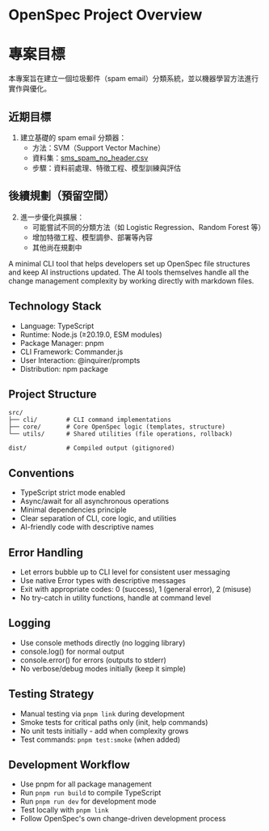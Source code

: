 # OpenSpec Project Overview


# 專案目標
本專案旨在建立一個垃圾郵件（spam email）分類系統，並以機器學習方法進行實作與優化。

## 近期目標
1. 建立基礎的 spam email 分類器：
	- 方法：SVM（Support Vector Machine）
	- 資料集：[sms_spam_no_header.csv](https://raw.githubusercontent.com/PacktPublishing/Hands-On-Artificial-Intelligence-for-Cybersecurity/refs/heads/master/Chapter03/datasets/sms_spam_no_header.csv)
	- 步驟：資料前處理、特徵工程、模型訓練與評估

## 後續規劃（預留空間）
2. 進一步優化與擴展：
	- 可能嘗試不同的分類方法（如 Logistic Regression、Random Forest 等）
	- 增加特徵工程、模型調參、部署等內容
	- 其他尚在規劃中

A minimal CLI tool that helps developers set up OpenSpec file structures and keep AI instructions updated. The AI tools themselves handle all the change management complexity by working directly with markdown files.

## Technology Stack
- Language: TypeScript
- Runtime: Node.js (≥20.19.0, ESM modules)
- Package Manager: pnpm
- CLI Framework: Commander.js
- User Interaction: @inquirer/prompts
- Distribution: npm package

## Project Structure
```
src/
├── cli/        # CLI command implementations
├── core/       # Core OpenSpec logic (templates, structure)
└── utils/      # Shared utilities (file operations, rollback)

dist/           # Compiled output (gitignored)
```

## Conventions
- TypeScript strict mode enabled
- Async/await for all asynchronous operations
- Minimal dependencies principle
- Clear separation of CLI, core logic, and utilities
- AI-friendly code with descriptive names

## Error Handling
- Let errors bubble up to CLI level for consistent user messaging
- Use native Error types with descriptive messages
- Exit with appropriate codes: 0 (success), 1 (general error), 2 (misuse)
- No try-catch in utility functions, handle at command level

## Logging
- Use console methods directly (no logging library)
- console.log() for normal output
- console.error() for errors (outputs to stderr)
- No verbose/debug modes initially (keep it simple)

## Testing Strategy
- Manual testing via `pnpm link` during development
- Smoke tests for critical paths only (init, help commands)
- No unit tests initially - add when complexity grows
- Test commands: `pnpm test:smoke` (when added)

## Development Workflow
- Use pnpm for all package management
- Run `pnpm run build` to compile TypeScript
- Run `pnpm run dev` for development mode
- Test locally with `pnpm link`
- Follow OpenSpec's own change-driven development process